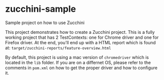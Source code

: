 # zucchini-sample
Sample project on how to use Zucchini

This project demonstrates how to create a Zucchini project. This is a fully working project that has 2 TestContexts: one for Chrome driver and one for Firefox driver. At the end, you'll end up with a HTML report which is found at: `target/zucchini-reports/feature-overview.html`

By default, this project is using a mac version of `chromedriver` which is located in the `lib` folder. If you are on a differnet OS, please refer to the comments in `pom.xml` on how to get the proper driver and how to configure it.  

